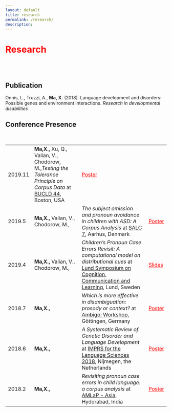 ```yaml
---
layout: default
title: research
permalink: /research/
description: 
---
```

<h1 style="color: red">Research</h1>
<p><br />
<br>
<h2>Publication</h2>
Onnis, L., Truzzi, A., <b>Ma, X.</b> (2018). Language development and disorders: Possible genes and environment interactions. <i>Research in developmental disabilities</i>
<p></p>
<h2>Conference Presence</h2>
<br>
<table style="width:100%">
  <tr>
  	<td>2019.11</td>
    <td><b>Ma,X.,</b> Xu, Q., Valian, V., Chodorow, M.,<i>Testing the Tolerance Principle on Corpus Data</i> at <a href = "https://www.bu.edu/bucld/">BUCLD 44</a>, Boston, USA</td>
    <td><a href = "https://xiaomeng-ma.github.io/TP poster.pdf" target = "_blank" style = "color: red">Poster</a></td>
  </tr>
  <tr>
    <td>2019.5</td>
    <td><b>Ma,X.,</b> Valian, V., Chodorow, M., </td>
    <td><i>The subject omission and pronoun avoidance in children with ASD: A Corpus Analysis</i>  at <a href = "https://events.au.dk/salc7">SALC 7</a>, Aarhus, Denmark</td>
    <td><a href = "https://xiaomeng-ma.github.io/ASD.pdf" target = "_blank" style = "color: red">Poster</a></td>
  </tr>
  <tr>
    <td>2019.4</td>
    <td><b>Ma,X.,</b> Valian, V., Chodorow, M.,</td>
    <td><i>Children’s Pronoun Case Errors Revisit: A computational model on distributional cues</i> at <a href = "http://delegia.com/app/attendee/default.asp?ProjectId=12840&PageId=74987">Lund Symposium on Cognition, Communication and Learning</a>, Lund, Sweden</td> 
    <td><a href = "https://xiaomeng-ma.github.io/Case Errors.pdf" target = "_blank" style = "color: red">Slides</a></td>
  </tr>
  <tr>
    <td>2018.7</td>
    <td><b>Ma,X.,</b> </td>
    <td><i>Which is more effective in disambiguation: prosody or context?</i> at <a href = "https://www.uni-goettingen.de/en/583801.html">Ambigo: Workshop</a>, Göttingen, Germany</td> 
    <td><a href = "https://xiaomeng-ma.github.io/ambiguity.pdf" target = "_blank" style = "color: red">Poster</a></td>
  </tr>
  <tr>
    <td>2018.6</td>
    <td><b>Ma,X.,</b> </td>
    <td><i>A Systematic Review of Genetic Disorder and Language Development</i> at <a href = "http://imprsconference.mpi.nl/past-conferences/2018">IMPRS for the Language Sciences 2018</a>, Nijmegen, the Netherlands</td> 
    <td><a href = "https://xiaomeng-ma.github.io/gene.pdf" target = "_blank" style = "color: red">Poster</a></td>
  </tr>
  <tr>
    <td>2018.2</td>
    <td><b>Ma,X.,</b> </td>
    <td><i>Revisiting pronoun case errors in child language: a corpus analysis</i> at <a href = "https://amlap2018asia.wordpress.com">AMLaP - Asia</a>, Hyderabad, India</td> 
    <td><a href = "https://xiaomeng-ma.github.io/pronoun case.pdf" target = "_blank" style = "color: red">Poster</a></td>
  </tr>
</table>
</p>
